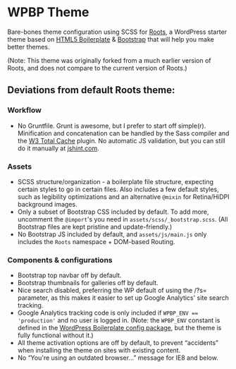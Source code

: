 # WPBP Theme

Bare-bones theme configuration using SCSS for [Roots](http://roots.io/), a WordPress starter theme based on [HTML5 Boilerplate](http://html5boilerplate.com/) & [Bootstrap](http://getbootstrap.com/) that will help you make better themes.

(Note: This theme was originally forked from a much earlier version of Roots, and does not compare to the current version of Roots.)

## Deviations from default Roots theme:

### Workflow
* No Gruntfile. Grunt is awesome, but I prefer to start off simple(r). Minification and concatenation can be handled by the Sass compiler and the [W3 Total Cache](https://wordpress.org/plugins/w3-total-cache/) plugin. No automatic JS validation, but you can still do it manually at [jshint.com](http://www.jshint.com/).

### Assets
* SCSS structure/organization - a boilerplate file structure, expecting certain styles to go in certain files. Also includes a few default styles, such as legibility optimizations and an alternative `@mixin` for Retina/HiDPI background images.
* Only a subset of Bootstrap CSS included by default. To add more, uncomment the `@import`'s you need in `assets/scss/_bootstrap.scss`. (All Bootstrap files are kept pristine and update-friendly.)
* No Bootstrap JS included by default, and `assets/js/main.js` only includes the `Roots` namespace + DOM-based Routing.

### Components & configurations
* Bootstrap top navbar off by default.
* Bootstrap thumbnails for galleries off by default.
* Nice search disabled, preferring the WP default of using the /?s= parameter, as this makes it easier to set up Google Analytics' site search tracking.
* Google Analytics tracking code is only included if `WPBP_ENV == 'production'` and no user is logged in. (Note: the `WPBP_ENV` constant is defined in the [WordPress Boilerplate config package](https://github.com/cabgfx/wpbp-config), but the theme is fully functional without it.)
* All theme activation options are off by default, to prevent “accidents” when installing the theme on sites with existing content.
* No “You're using an outdated browser…” message for IE8 and below.
